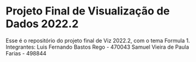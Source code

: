 # Projeto Final de Visualização de Dados 2022.2
Esse é o repositório do projeto final de Viz 2022.2, com o tema Formula 1.
Integrantes: 
Luis Fernando Bastos Rego - 470043
Samuel Vieira de Paula Farias - 498844
